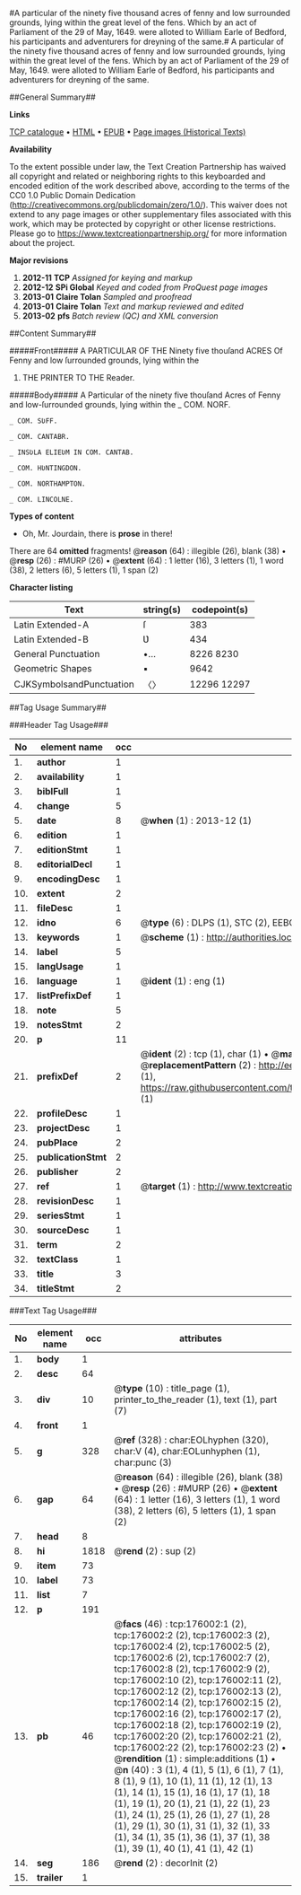 #A particular of the ninety five thousand acres of fenny and low surrounded grounds, lying within the great level of the fens. Which by an act of Parliament of the 29 of May, 1649. were alloted to William Earle of Bedford, his participants and adventurers for dreyning of the same.#
A particular of the ninety five thousand acres of fenny and low surrounded grounds, lying within the great level of the fens. Which by an act of Parliament of the 29 of May, 1649. were alloted to William Earle of Bedford, his participants and adventurers for dreyning of the same.

##General Summary##

**Links**

[TCP catalogue](http://www.ota.ox.ac.uk/tcp/)  • 
[HTML](http://tei.it.ox.ac.uk/tcp/Texts-HTML/free/B04/B04916.html)  • 
[EPUB](http://tei.it.ox.ac.uk/tcp/Texts-EPUB/free/B04/B04916.epub) • 
[Page images (Historical Texts)](https://historicaltexts.jisc.ac.uk/eebo-52614819e)

**Availability**

To the extent possible under law, the Text Creation Partnership has waived all copyright and related or neighboring rights to this keyboarded and encoded edition of the work described above, according to the terms of the CC0 1.0 Public Domain Dedication (http://creativecommons.org/publicdomain/zero/1.0/). This waiver does not extend to any page images or other supplementary files associated with this work, which may be protected by copyright or other license restrictions. Please go to https://www.textcreationpartnership.org/ for more information about the project.

**Major revisions**

1. __2012-11__ __TCP__ *Assigned for keying and markup*
1. __2012-12__ __SPi Global__ *Keyed and coded from ProQuest page images*
1. __2013-01__ __Claire Tolan__ *Sampled and proofread*
1. __2013-01__ __Claire Tolan__ *Text and markup reviewed and edited*
1. __2013-02__ __pfs__ *Batch review (QC) and XML conversion*

##Content Summary##

#####Front#####
A PARTICULAR OF THE Ninety five thouſand ACRES Of Fenny and low ſurrounded grounds, lying within the
1. THE PRINTER TO THE Reader.

#####Body#####
A Particular of the ninety five thouſand Acres of Fenny and low-ſurrounded grounds, lying within the
    _ COM. NORF.

    _ COM. SƲFF.

    _ COM. CANTABR.

    _ INSƲLA ELIEƲM IN COM. CANTAB.

    _ COM. HƲNTINGDON.

    _ COM. NORTHAMPTON.

    _ COM. LINCOLNE.

**Types of content**

  * Oh, Mr. Jourdain, there is **prose** in there!

There are 64 **omitted** fragments! 
 @__reason__ (64) : illegible (26), blank (38)  •  @__resp__ (26) : #MURP (26)  •  @__extent__ (64) : 1 letter (16), 3 letters (1), 1 word (38), 2 letters (6), 5 letters (1), 1 span (2)

**Character listing**


|Text|string(s)|codepoint(s)|
|---|---|---|
|Latin Extended-A|ſ|383|
|Latin Extended-B|Ʋ|434|
|General Punctuation|•…|8226 8230|
|Geometric Shapes|▪|9642|
|CJKSymbolsandPunctuation|〈〉|12296 12297|

##Tag Usage Summary##

###Header Tag Usage###

|No|element name|occ|attributes|
|---|---|---|---|
|1.|__author__|1||
|2.|__availability__|1||
|3.|__biblFull__|1||
|4.|__change__|5||
|5.|__date__|8| @__when__ (1) : 2013-12 (1)|
|6.|__edition__|1||
|7.|__editionStmt__|1||
|8.|__editorialDecl__|1||
|9.|__encodingDesc__|1||
|10.|__extent__|2||
|11.|__fileDesc__|1||
|12.|__idno__|6| @__type__ (6) : DLPS (1), STC (2), EEBO-CITATION (1), OCLC (1), VID (1)|
|13.|__keywords__|1| @__scheme__ (1) : http://authorities.loc.gov/ (1)|
|14.|__label__|5||
|15.|__langUsage__|1||
|16.|__language__|1| @__ident__ (1) : eng (1)|
|17.|__listPrefixDef__|1||
|18.|__note__|5||
|19.|__notesStmt__|2||
|20.|__p__|11||
|21.|__prefixDef__|2| @__ident__ (2) : tcp (1), char (1)  •  @__matchPattern__ (2) : ([0-9\-]+):([0-9IVX]+) (1), (.+) (1)  •  @__replacementPattern__ (2) : http://eebo.chadwyck.com/downloadtiff?vid=$1&page=$2 (1), https://raw.githubusercontent.com/textcreationpartnership/Texts/master/tcpchars.xml#$1 (1)|
|22.|__profileDesc__|1||
|23.|__projectDesc__|1||
|24.|__pubPlace__|2||
|25.|__publicationStmt__|2||
|26.|__publisher__|2||
|27.|__ref__|1| @__target__ (1) : http://www.textcreationpartnership.org/docs/. (1)|
|28.|__revisionDesc__|1||
|29.|__seriesStmt__|1||
|30.|__sourceDesc__|1||
|31.|__term__|2||
|32.|__textClass__|1||
|33.|__title__|3||
|34.|__titleStmt__|2||


###Text Tag Usage###

|No|element name|occ|attributes|
|---|---|---|---|
|1.|__body__|1||
|2.|__desc__|64||
|3.|__div__|10| @__type__ (10) : title_page (1), printer_to_the_reader (1), text (1), part (7)|
|4.|__front__|1||
|5.|__g__|328| @__ref__ (328) : char:EOLhyphen (320), char:V (4), char:EOLunhyphen (1), char:punc (3)|
|6.|__gap__|64| @__reason__ (64) : illegible (26), blank (38)  •  @__resp__ (26) : #MURP (26)  •  @__extent__ (64) : 1 letter (16), 3 letters (1), 1 word (38), 2 letters (6), 5 letters (1), 1 span (2)|
|7.|__head__|8||
|8.|__hi__|1818| @__rend__ (2) : sup (2)|
|9.|__item__|73||
|10.|__label__|73||
|11.|__list__|7||
|12.|__p__|191||
|13.|__pb__|46| @__facs__ (46) : tcp:176002:1 (2), tcp:176002:2 (2), tcp:176002:3 (2), tcp:176002:4 (2), tcp:176002:5 (2), tcp:176002:6 (2), tcp:176002:7 (2), tcp:176002:8 (2), tcp:176002:9 (2), tcp:176002:10 (2), tcp:176002:11 (2), tcp:176002:12 (2), tcp:176002:13 (2), tcp:176002:14 (2), tcp:176002:15 (2), tcp:176002:16 (2), tcp:176002:17 (2), tcp:176002:18 (2), tcp:176002:19 (2), tcp:176002:20 (2), tcp:176002:21 (2), tcp:176002:22 (2), tcp:176002:23 (2)  •  @__rendition__ (1) : simple:additions (1)  •  @__n__ (40) : 3 (1), 4 (1), 5 (1), 6 (1), 7 (1), 8 (1), 9 (1), 10 (1), 11 (1), 12 (1), 13 (1), 14 (1), 15 (1), 16 (1), 17 (1), 18 (1), 19 (1), 20 (1), 21 (1), 22 (1), 23 (1), 24 (1), 25 (1), 26 (1), 27 (1), 28 (1), 29 (1), 30 (1), 31 (1), 32 (1), 33 (1), 34 (1), 35 (1), 36 (1), 37 (1), 38 (1), 39 (1), 40 (1), 41 (1), 42 (1)|
|14.|__seg__|186| @__rend__ (2) : decorInit (2)|
|15.|__trailer__|1||
